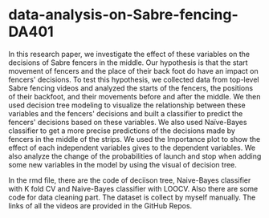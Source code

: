# data-analysis-on-Sabre-fencing-DA401
In this research paper, we investigate the effect of these variables on the decisions of Sabre fencers in the middle. Our hypothesis is that the start movement of fencers and the place of their back foot do have an impact on fencers' decisions. To test this hypothesis, we collected data from top-level Sabre fencing videos and analyzed the starts of the fencers, the positions of their backfoot, and their movements before and after the middle. We then used decision tree modeling to visualize the relationship between these variables and the fencers' decisions and built a classifier to predict the fencers' decisions based on these variables. We also used Naïve-Bayes classifier to get a more precise predictions of the decisions made by fencers in the middle of the strips. We used the Importance plot to show the effect of each independent variables gives to the dependent variables. We also analyze the change of the probabilities of launch and stop when adding some new variables in the model by using the visual of decision tree.

In the rmd file, there are the code of deciison tree, Naive-Bayes classifier with K fold CV and Naive-Bayes classifier with LOOCV. Also there are some code for data cleaning part. The dataset is collect by myself manually. The links of all the videos are provided in the GitHub Repos.
